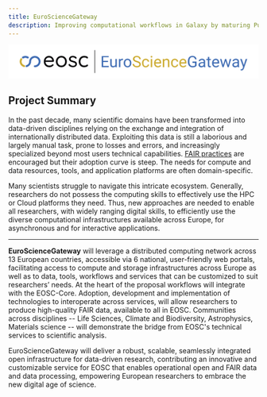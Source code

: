 ```yaml
---
title: EuroScienceGateway
description: Improving computational workflows in Galaxy by maturing Pulsar Network and publishing computational workflows as FAIR Digital Objects.
---
```


![eosc | EuroScienceGateway](./eosc_euro_science_gateway.svg)

## Project Summary

In the past decade, many scientific domains have been transformed into data-driven disciplines relying on the exchange and integration of internationally distributed data. Exploiting this data is still a laborious and largely manual task, prone to losses and errors, and increasingly specialized beyond most users technical capabilities. [FAIR practices](https://doi.org/10.1038/sdata.2016.18) are encouraged but their adoption curve is steep. The needs for compute and data resources, tools, and application platforms are often domain-specific. 

Many scientists struggle to navigate this intricate ecosystem. Generally, researchers do not possess the computing skills to effectively use the HPC or Cloud platforms they need. Thus, new approaches are needed to enable all researchers, with widely ranging digital skills, to efficiently use the diverse computational infrastructures available across Europe, for asynchronous and for interactive applications.

---

**EuroScienceGateway** will leverage a distributed computing network across 13 European countries, accessible via 6 national, user-friendly web portals, facilitating access to compute and storage infrastructures across Europe as well as to data, tools, workflows and services that can be customized to suit researchers’ needs. At the heart of the proposal workflows will integrate with the EOSC-Core. Adoption, development and implementation of technologies to interoperate across services, will allow researchers to produce high-quality FAIR data, available to all in EOSC. Communities across disciplines -- Life Sciences, Climate and Biodiversity, Astrophysics, Materials science -- will demonstrate the bridge from EOSC's technical services to scientific analysis.

EuroScienceGateway will deliver a robust, scalable, seamlessly integrated open infrastructure for data-driven research, contributing an innovative and customizable service for EOSC that enables operational open and FAIR data and data processing, empowering European researchers to embrace the new digital age of science.
